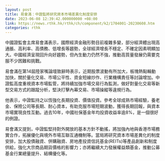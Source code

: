 ```yaml
---
layout: post
title: 易會滿：中證監將研究資本市場差異化制度安排
date: 2023-06-08 12:39:42.000000000 +08:00
link: https://news.rthk.hk/rthk/ch/component/k2/1704001-20230608.htm
categories: rthk
---
```


中國證監會主席易會滿表示，國際經濟金融形勢目前複雜多變，部分經濟體出現高通脹、高利率、高債務、低增長等趨勢，全球經濟增長不穩定、不確定因素明顯加大。中國經濟呈現回升向好趨勢，但內生動力仍然不強，推動高質量發展仍需要克服不少困難和挑戰。 

易會滿在第14屆陸家嘴論壇致辭時表示，近期股票波動有所加大，板塊熱點輪動加快，關於量化交易、市場公平性、資金短線炒作、行業機構責任等討論增加。中證監高度重視資本市場監管，將持續加強市場交易行為監測，做好對量化交易等新型交易方式的跟蹤分析，堅決打擊內幕交易、市場操縱等違規行為。

他表示，中證監持之以恆強化長期投資、價值投資。參考全球成熟市場經驗，養老金、保險公司等長期、耐心資本，有助克服市場短期波動，獲得長期回報，與資本市場實現良性互動。過去10年，中國社保基金年均投資收益率逾8%，是一個很好的例證。

易會滿又提到，中證監堅持對外開放的基本方針不動搖，將加強內地與香港市場務實合作，拓展優化與境外市場互聯互通機制等。當局將研究資本市場差異化的制度安排，加大股債融資、併購融資、房地產投資信託基金(REITs)等產品創新和制度供給，強化大宗商品期貨價格的影響力；亦將繼續大力發展權益類基金，推動公募基金行業總量提升、結構優化等。

